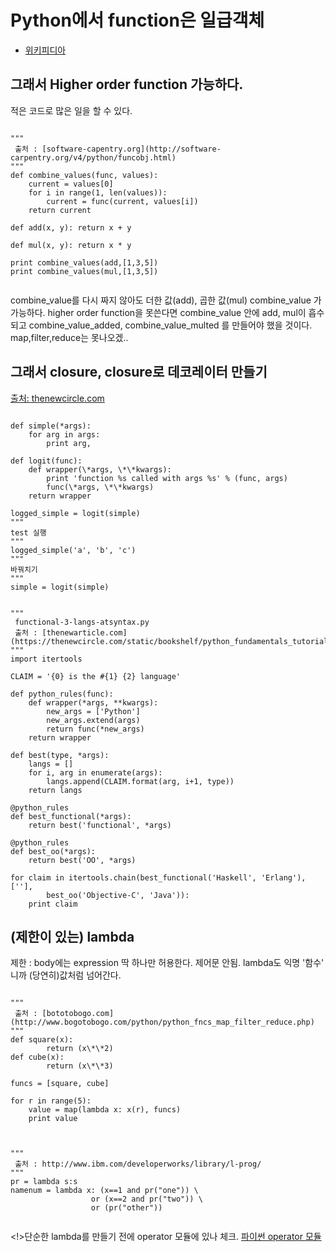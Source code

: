 # Python에서 function은 일급객체
 - [위키피디아](http://en.wikipedia.org/wiki/First-class_function#Language_support "표 제공")

## 그래서 Higher order function 가능하다.
 적은 코드로 많은 일을 할 수 있다.
 <pre><code>
"""
 출처 : [software-capentry.org](http://software-carpentry.org/v4/python/funcobj.html)
"""
def combine_values(func, values):
    current = values[0]
    for i in range(1, len(values)):
        current = func(current, values[i])
    return current

def add(x, y): return x + y

def mul(x, y): return x * y

print combine_values(add,[1,3,5])
print combine_values(mul,[1,3,5])
 </code></pre>
 combine\_value를 다시 짜지 않아도 더한 값(add), 곱한 값(mul) combine_value 가 가능하다. 
 higher order function을 못쓴다면 combine\_value 안에 add, mul이 흡수되고 combine\_value\_added, combine\_value\_multed 를 만들어야 했을 것이다.
 map,filter,reduce는 못나오겠..

## 그래서 closure, closure로 데코레이터 만들기
 [출처: thenewcircle.com](https://thenewcircle.com/static/bookshelf/python_fundamentals_tutorial/functional_programming.html)
 <pre><code>
def simple(*args):
    for arg in args:
        print arg,

def logit(func):
    def wrapper(\*args, \*\*kwargs):
        print 'function %s called with args %s' % (func, args)
        func(\*args, \*\*kwargs)
    return wrapper

logged_simple = logit(simple)
"""
test 실행
"""
logged_simple('a', 'b', 'c')
"""
바꿔치기
"""
simple = logit(simple)
</code></pre>

<pre><code>
"""
 functional-3-langs-atsyntax.py
 출처 : [thenewarticle.com](https://thenewcircle.com/static/bookshelf/python_fundamentals_tutorial/functional_programming.html)
"""
import itertools

CLAIM = '{0} is the #{1} {2} language'

def python_rules(func):
    def wrapper(*args, **kwargs):
        new_args = ['Python']
        new_args.extend(args)
        return func(*new_args)
    return wrapper

def best(type, *args):
    langs = []
    for i, arg in enumerate(args):
        langs.append(CLAIM.format(arg, i+1, type))
    return langs

@python_rules
def best_functional(*args):
    return best('functional', *args)

@python_rules
def best_oo(*args):
    return best('OO', *args)

for claim in itertools.chain(best_functional('Haskell', 'Erlang'), [''],
        best_oo('Objective-C', 'Java')):
    print claim
</code></pre>


## (제한이 있는) lambda
 제한 : body에는 expression 딱 하나만 허용한다. 제어문 안됨.
 lambda도 익명 '함수' 니까 (당연히)값처럼 넘어간다.
 <pre><code>
"""
 출처 : [bototobogo.com](http://www.bogotobogo.com/python/python_fncs_map_filter_reduce.php)
"""
def square(x):
        return (x\*\*2)
def cube(x):
        return (x\*\*3)

funcs = [square, cube]

for r in range(5):
    value = map(lambda x: x(r), funcs)
    print value
 </code></pre>

 <pre><code>
"""
 출처 : http://www.ibm.com/developerworks/library/l-prog/
"""
pr = lambda s:s
namenum = lambda x: (x==1 and pr("one")) \
                  or (x==2 and pr("two")) \
                  or (pr("other"))
 </code></pre>
 <!>단순한 lambda를 만들기 전에 operator 모듈에 있나 체크.
 [파이썬 operator 모듈](https://docs.python.org/2/library/operator.html#module-operator)
